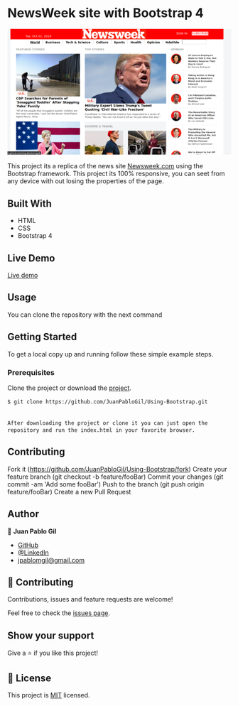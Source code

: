 # NewsWeek site with Bootstrap 4

<p align="center">
    <img src="main-news.png">
</p>

This project its a replica of the news site [Newsweek.com](WWW.Newsweek.com) using the Bootstrap framework. This project its 100% responsive, you can seet from any device with out losing the properties of the page.

## Built With

- HTML
- CSS
- Bootstrap 4

## Live Demo

  [Live demo](https://juanpablogil.github.io/NewsWeek-Site-With-Bootstrap-4/)

## Usage

You can clone the repository with the next command


## Getting Started

To get a local copy up and running follow these simple example steps.

### Prerequisites

Clone the project or download the [project]('https://github.com/JuanPabloGil/Weather-App-Javascript/archive/dev.zip').

    $ git clone https://github.com/JuanPabloGil/Using-Bootstrap.git


    After downloading the project or clone it you can just open the repository and run the index.html in your favorite browser.



## Contributing

   Fork it (https://github.com/JuanPabloGil/Using-Bootstrap/fork)
   Create your feature branch (git checkout -b feature/fooBar)
   Commit your changes (git commit -am 'Add some fooBar')
   Push to the branch (git push origin feature/fooBar)
   Create a new Pull Request



## Author

   👤 **Juan Pablo Gil**

   - [GitHub](https://github.com/JuanPabloGil )
   - [@LinkedIn](https://www.linkedin.com/in/juan-pablo-gil-1321a515a/)
   - jpablomgil@gmail.com


## 🤝 Contributing

   Contributions, issues and feature requests are welcome!

   Feel free to check the [issues page](https://github.com/fivan18/todo-list/issues).

   ## Show your support

   Give a ⭐️ if you like this project!


## 📝 License

   This project is [MIT](LICENSE) licensed.
